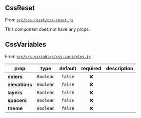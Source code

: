 ## CssReset

From [`src/css-reset/css-reset.js`](./src/css-reset/css-reset.js)

This component does not have any props.

## CssVariables

From [`src/css-variables/css-variables.js`](./src/css-variables/css-variables.js)

| prop           |   type    | default | required | description |
| -------------- | :-------: | :-----: | :------: | ----------- |
| **colors**     | `Boolean` | `false` |   :x:    |
| **elevations** | `Boolean` | `false` |   :x:    |
| **layers**     | `Boolean` | `false` |   :x:    |
| **spacers**    | `Boolean` | `false` |   :x:    |
| **theme**      | `Boolean` | `false` |   :x:    |
